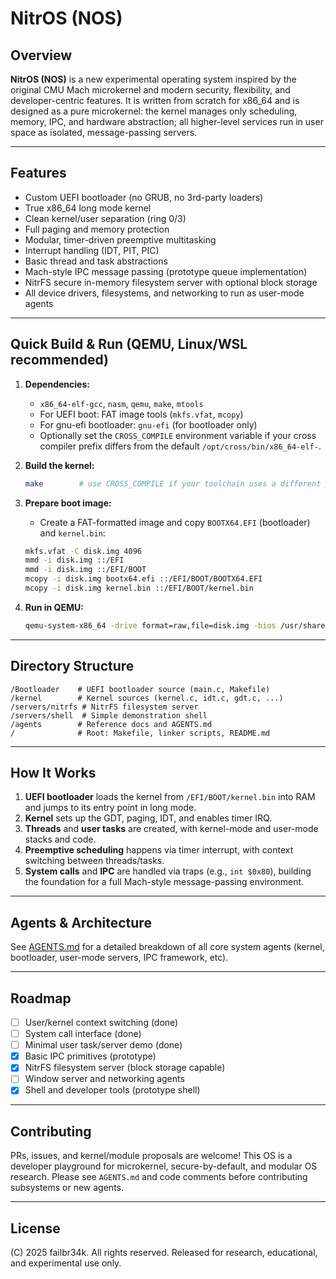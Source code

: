 # NitrOS (NOS)

## Overview

**NitrOS (NOS)** is a new experimental operating system inspired by the original CMU Mach microkernel and modern security, flexibility, and developer-centric features. It is written from scratch for x86\_64 and is designed as a pure microkernel: the kernel manages only scheduling, memory, IPC, and hardware abstraction; all higher-level services run in user space as isolated, message-passing servers.

---

## Features

* Custom UEFI bootloader (no GRUB, no 3rd-party loaders)
* True x86\_64 long mode kernel
* Clean kernel/user separation (ring 0/3)
* Full paging and memory protection
* Modular, timer-driven preemptive multitasking
* Interrupt handling (IDT, PIT, PIC)
* Basic thread and task abstractions
* Mach-style IPC message passing (prototype queue implementation)
* NitrFS secure in-memory filesystem server with optional block storage
* All device drivers, filesystems, and networking to run as user-mode agents

---

## Quick Build & Run (QEMU, Linux/WSL recommended)

1. **Dependencies:**

   * `x86_64-elf-gcc`, `nasm`, `qemu`, `make`, `mtools`
   * For UEFI boot: FAT image tools (`mkfs.vfat`, `mcopy`)
   * For gnu-efi bootloader: `gnu-efi` (for bootloader only)
   * Optionally set the `CROSS_COMPILE` environment variable if your
     cross compiler prefix differs from the default `/opt/cross/bin/x86_64-elf-`.
2. **Build the kernel:**

   ```sh
   make        # use CROSS_COMPILE if your toolchain uses a different prefix
   ```
3. **Prepare boot image:**

   * Create a FAT-formatted image and copy `BOOTX64.EFI` (bootloader) and `kernel.bin`:

   ```sh
   mkfs.vfat -C disk.img 4096
   mmd -i disk.img ::/EFI
   mmd -i disk.img ::/EFI/BOOT
   mcopy -i disk.img bootx64.efi ::/EFI/BOOT/BOOTX64.EFI
   mcopy -i disk.img kernel.bin ::/EFI/BOOT/kernel.bin
   ```
4. **Run in QEMU:**

   ```sh
   qemu-system-x86_64 -drive format=raw,file=disk.img -bios /usr/share/OVMF/OVMF_CODE.fd
   ```

---

## Directory Structure

```
/Bootloader    # UEFI bootloader source (main.c, Makefile)
/kernel        # Kernel sources (kernel.c, idt.c, gdt.c, ...)
/servers/nitrfs # NitrFS filesystem server
/servers/shell  # Simple demonstration shell
/agents        # Reference docs and AGENTS.md
/              # Root: Makefile, linker scripts, README.md
```

---

## How It Works

1. **UEFI bootloader** loads the kernel from `/EFI/BOOT/kernel.bin` into RAM and jumps to its entry point in long mode.
2. **Kernel** sets up the GDT, paging, IDT, and enables timer IRQ.
3. **Threads** and **user tasks** are created, with kernel-mode and user-mode stacks and code.
4. **Preemptive scheduling** happens via timer interrupt, with context switching between threads/tasks.
5. **System calls** and **IPC** are handled via traps (e.g., `int $0x80`), building the foundation for a full Mach-style message-passing environment.

---

## Agents & Architecture

See [AGENTS.md](./AGENTS.md) for a detailed breakdown of all core system agents (kernel, bootloader, user-mode servers, IPC framework, etc).

---

## Roadmap

* [ ] User/kernel context switching (done)
* [ ] System call interface (done)
* [ ] Minimal user task/server demo (done)
* [x] Basic IPC primitives (prototype)
* [x] NitrFS filesystem server (block storage capable)
* [ ] Window server and networking agents
* [x] Shell and developer tools (prototype shell)

---

## Contributing

PRs, issues, and kernel/module proposals are welcome! This OS is a developer playground for microkernel, secure-by-default, and modular OS research. Please see `AGENTS.md` and code comments before contributing subsystems or new agents.

---

## License

(C) 2025 failbr34k. All rights reserved. Released for research, educational, and experimental use only.
